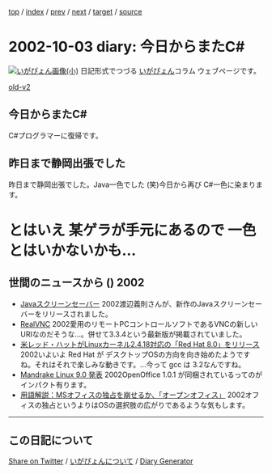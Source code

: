 [top](https://igapyon.github.io/diary/) 
 / [index](https://igapyon.github.io/diary/2002/index.html) 
 / [prev](https://igapyon.github.io/diary/2002/ig020929.html) 
 / [next](https://igapyon.github.io/diary/2002/ig021008.html) 
 / [target](https://igapyon.github.io/diary/2002/ig021003.html) 
 / [source](https://github.com/igapyon/diary/blob/gh-pages/2002/ig021003.html.src.md) 

2002-10-03 diary: 今日からまたC#
=====================================================================================================
[![いがぴょん画像(小)](https://igapyon.github.io/diary/images/iga200306s.jpg "いがぴょん")](https://igapyon.github.io/diary/memo/memoigapyon.html) 日記形式でつづる [いがぴょん](https://igapyon.github.io/diary/memo/memoigapyon.html)コラム ウェブページです。

[old-v2](ig021003-orig.html)

## 今日からまたC#

C#プログラマーに復帰です。


## 昨日まで静岡出張でした

昨日まで静岡出張でした。Java一色でした (笑)今日から再び C#一色に染まります。
# とはいえ 某ゲラが手元にあるので 一色とはいかないかも…

## 世間のニュースから () 2002

* [Javaスクリーンセーバー](http://www.hcn.zaq.ne.jp/no-ji/javass/index.html)  2002渡辺義則さんが、新作のJavaスクリーンセーバーをリリースされました。
* [RealVNC](http://www.realvnc.com/)  2002愛用のリモートPCコントロールソフトであるVNCの新しいURIなのだそうな…。併せて3.3.4という最新版が掲載されていました。
* [米レッド・ハットがLinuxカーネル2.4.18対応の「Red Hat 8.0」をリリース](http://biztech.nikkeibp.co.jp/wcs/leaf/CID/onair/biztech/comp/209191)  2002いよいよ Red Hat が デスクトップOSの方向を向き始めたようですね。それはそれで楽しみな動きです。…今って gcc は 3.2なんですね。
* [Mandrake Linux 9.0 発表](http://japan.internet.com/linuxtoday/20021002/3.html)  2002OpenOffice 1.0.1 が同梱されているってのがインパクト有ります。
* [用語解説：MSオフィスの独占を崩せるか、「オープンオフィス」](http://biztech.nikkeibp.co.jp/wcs/leaf/CID/onair/biztech/pc/208321)  2002オフィスの独占というよりはOSの選択肢の広がりであるような気もします。

----------------------------------------------------------------------------------------------------

## この日記について

[Share on Twitter](https://twitter.com/intent/tweet?hashtags=igapyon%2Cdiary%2C%E3%81%84%E3%81%8C%E3%81%B4%E3%82%87%E3%82%93&text=%E4%BB%8A%E6%97%A5%E3%81%8B%E3%82%89%E3%81%BE%E3%81%9FC%23&url=https%3A%2F%2Figapyon.github.io%2Fdiary%2F2002%2Fig021003.html) / [いがぴょんについて](https://igapyon.github.io/diary/memo/memoigapyon.html) / [Diary Generator](https://github.com/igapyon/igapyonv3)
